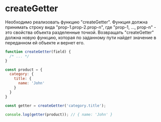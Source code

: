 # createGetter

Необходимо реализовать функцию "createGetter". Функция должна принимать строку вида 
"prop-1.prop-2.prop-n", где "prop-1, ..., prop-n" - это свойства объекта разделенные точкой.
Возвращать "createGetter" должна новую функцию, которая по заданному пути 
найдет значение в переданном ей объекте и вернет его.

```javascript
function createGetter(field) {
  /* ... */
}

const product = {
  category: {
    title: {
      name: 'John'
    }
  }
}

const getter = createGetter('category.title');

console.log(getter(product)); // { name: 'John' }
```
